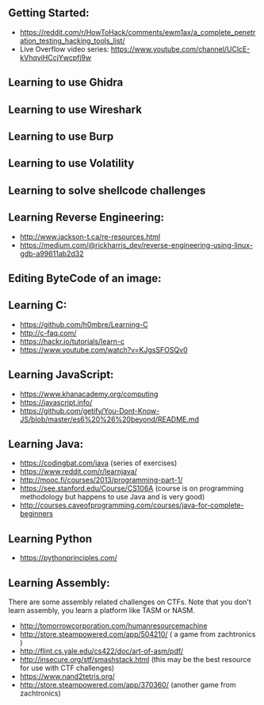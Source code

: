 ## Getting Started:
* https://reddit.com/r/HowToHack/comments/ewm1ax/a_complete_penetration_testing_hacking_tools_list/
* Live Overflow video series:  https://www.youtube.com/channel/UClcE-kVhqyiHCcjYwcpfj9w




## Learning to use Ghidra


## Learning to use Wireshark

## Learning to use Burp

## Learning to use Volatility

## Learning to solve shellcode challenges


## Learning Reverse Engineering:
* http://www.jackson-t.ca/re-resources.html
* https://medium.com/@rickharris_dev/reverse-engineering-using-linux-gdb-a99611ab2d32

## Editing ByteCode of an image:

## Learning C:
* https://github.com/h0mbre/Learning-C
* http://c-faq.com/
* https://hackr.io/tutorials/learn-c
* https://www.youtube.com/watch?v=KJgsSFOSQv0

## Learning JavaScript:
* https://www.khanacademy.org/computing
* https://javascript.info/
* https://github.com/getify/You-Dont-Know-JS/blob/master/es6%20%26%20beyond/README.md


## Learning Java:
* https://codingbat.com/java  (series of exercises)
* https://www.reddit.com/r/learnjava/
* http://mooc.fi/courses/2013/programming-part-1/
* https://see.stanford.edu/Course/CS106A  (course is on programming methodology but happens to use Java and is very good)
* http://courses.caveofprogramming.com/courses/java-for-complete-beginners


## Learning Python
* https://pythonprinciples.com/

## Learning Assembly:
There are some assembly related challenges on CTFs.  Note that you don't learn assembly, you learn a platform 
like TASM or NASM.
* http://tomorrowcorporation.com/humanresourcemachine
* http://store.steampowered.com/app/504210/ ( a game from zachtronics )
* http://flint.cs.yale.edu/cs422/doc/art-of-asm/pdf/
* http://insecure.org/stf/smashstack.html  (this may be the best resource for use with CTF challenges)
* https://www.nand2tetris.org/  
* http://store.steampowered.com/app/370360/  (another game from zachtronics)
